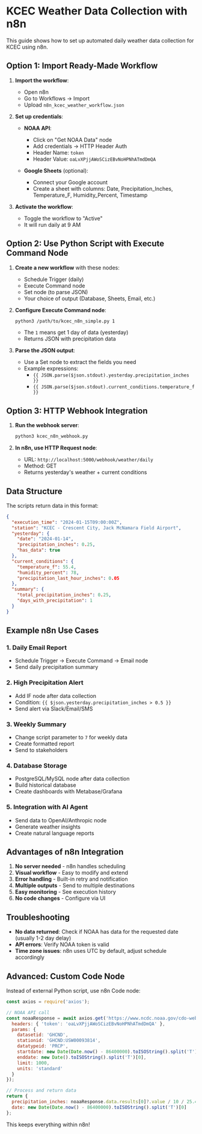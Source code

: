 # KCEC Weather Data Collection with n8n

This guide shows how to set up automated daily weather data collection for KCEC using n8n.

## Option 1: Import Ready-Made Workflow

1. **Import the workflow**:
   - Open n8n
   - Go to Workflows → Import
   - Upload `n8n_kcec_weather_workflow.json`

2. **Set up credentials**:
   - **NOAA API**: 
     - Click on "Get NOAA Data" node
     - Add credentials → HTTP Header Auth
     - Header Name: `token`
     - Header Value: `oaLvXPjjAWoSCizEBvNoHPNhATmdDmQA`
   
   - **Google Sheets** (optional):
     - Connect your Google account
     - Create a sheet with columns: Date, Precipitation_Inches, Temperature_F, Humidity_Percent, Timestamp

3. **Activate the workflow**:
   - Toggle the workflow to "Active"
   - It will run daily at 9 AM

## Option 2: Use Python Script with Execute Command Node

1. **Create a new workflow** with these nodes:
   - Schedule Trigger (daily)
   - Execute Command node
   - Set node (to parse JSON)
   - Your choice of output (Database, Sheets, Email, etc.)

2. **Configure Execute Command node**:
   ```bash
   python3 /path/to/kcec_n8n_simple.py 1
   ```
   - The `1` means get 1 day of data (yesterday)
   - Returns JSON with precipitation data

3. **Parse the JSON output**:
   - Use a Set node to extract the fields you need
   - Example expressions:
     - `{{ JSON.parse($json.stdout).yesterday.precipitation_inches }}`
     - `{{ JSON.parse($json.stdout).current_conditions.temperature_f }}`

## Option 3: HTTP Webhook Integration

1. **Run the webhook server**:
   ```bash
   python3 kcec_n8n_webhook.py
   ```

2. **In n8n, use HTTP Request node**:
   - URL: `http://localhost:5000/webhook/weather/daily`
   - Method: GET
   - Returns yesterday's weather + current conditions

## Data Structure

The scripts return data in this format:

```json
{
  "execution_time": "2024-01-15T09:00:00Z",
  "station": "KCEC - Crescent City, Jack McNamara Field Airport",
  "yesterday": {
    "date": "2024-01-14",
    "precipitation_inches": 0.25,
    "has_data": true
  },
  "current_conditions": {
    "temperature_f": 55.4,
    "humidity_percent": 78,
    "precipitation_last_hour_inches": 0.05
  },
  "summary": {
    "total_precipitation_inches": 0.25,
    "days_with_precipitation": 1
  }
}
```

## Example n8n Use Cases

### 1. Daily Email Report
- Schedule Trigger → Execute Command → Email node
- Send daily precipitation summary

### 2. High Precipitation Alert
- Add IF node after data collection
- Condition: `{{ $json.yesterday.precipitation_inches > 0.5 }}`
- Send alert via Slack/Email/SMS

### 3. Weekly Summary
- Change script parameter to `7` for weekly data
- Create formatted report
- Send to stakeholders

### 4. Database Storage
- PostgreSQL/MySQL node after data collection
- Build historical database
- Create dashboards with Metabase/Grafana

### 5. Integration with AI Agent
- Send data to OpenAI/Anthropic node
- Generate weather insights
- Create natural language reports

## Advantages of n8n Integration

1. **No server needed** - n8n handles scheduling
2. **Visual workflow** - Easy to modify and extend
3. **Error handling** - Built-in retry and notification
4. **Multiple outputs** - Send to multiple destinations
5. **Easy monitoring** - See execution history
6. **No code changes** - Configure via UI

## Troubleshooting

- **No data returned**: Check if NOAA has data for the requested date (usually 1-2 day delay)
- **API errors**: Verify NOAA token is valid
- **Time zone issues**: n8n uses UTC by default, adjust schedule accordingly

## Advanced: Custom Code Node

Instead of external Python script, use n8n Code node:

```javascript
const axios = require('axios');

// NOAA API call
const noaaResponse = await axios.get('https://www.ncdc.noaa.gov/cdo-web/api/v2/data', {
  headers: { 'token': 'oaLvXPjjAWoSCizEBvNoHPNhATmdDmQA' },
  params: {
    datasetid: 'GHCND',
    stationid: 'GHCND:USW00093814',
    datatypeid: 'PRCP',
    startdate: new Date(Date.now() - 86400000).toISOString().split('T')[0],
    enddate: new Date().toISOString().split('T')[0],
    limit: 1000,
    units: 'standard'
  }
});

// Process and return data
return {
  precipitation_inches: noaaResponse.data.results[0]?.value / 10 / 25.4 || 0,
  date: new Date(Date.now() - 86400000).toISOString().split('T')[0]
};
```

This keeps everything within n8n!